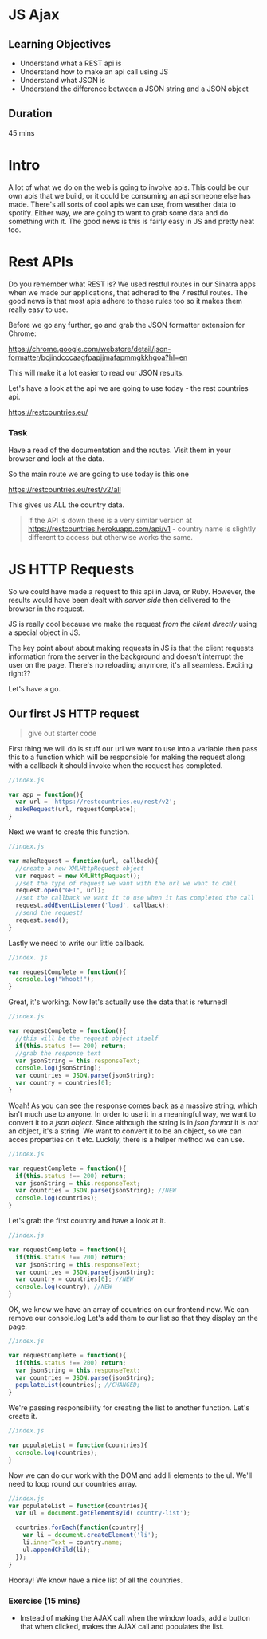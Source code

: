 # JS Ajax

## Learning Objectives

- Understand what a REST api is
- Understand how to make an api call using JS
- Understand what JSON is
- Understand the difference between a JSON string and a JSON object

## Duration
45 mins

# Intro

A lot of what we do on the web is going to involve apis. This could be our own apis that we build, or it could be consuming an api someone else has made. There's all sorts of cool apis we can use, from weather data to spotify. Either way, we are going to want to grab some data and do something with it. The good news is this is fairly easy in JS and pretty neat too.

# Rest APIs

Do you remember what REST is? We used restful routes in our Sinatra apps when we made our applications, that adhered to the 7 restful routes. The good news is that most apis adhere to these rules too so it makes them really easy to use.

Before we go any further, go and grab the JSON formatter extension for Chrome:

https://chrome.google.com/webstore/detail/json-formatter/bcjindcccaagfpapjjmafapmmgkkhgoa?hl=en

This will make it a lot easier to read our JSON results.

Let's have a look at the api we are going to use today - the rest countries api.

https://restcountries.eu/

### Task
Have a read of the documentation and the routes. 
Visit them in your browser and look at the data.

So the main route we are going to use today is this one

https://restcountries.eu/rest/v2/all

This gives us ALL the country data.

> If the API is down there is a very similar version at https://restcountries.herokuapp.com/api/v1 - country name is slightly different to access but otherwise works the same.

# JS HTTP Requests

So we could have made a request to this api in Java, or Ruby. However, the results would have been dealt with _server side_ then delivered to the browser in the request.

JS is really cool because we make the request _from the client directly_ using a special object in JS.

The key point about about making requests in JS is that the client requests information from the server in the background and doesn't interrupt the user on the page. There's no reloading anymore, it's all seamless. Exciting right??

Let's have a go.

## Our first JS HTTP request

> give out starter code

First thing we will do is stuff our url we want to use into a variable then pass this to a function which will be responsible for making the request along with a callback it should invoke when the request has completed.

```js
//index.js

var app = function(){
  var url = 'https://restcountries.eu/rest/v2';
  makeRequest(url, requestComplete);
}
```

Next we want to create this function.

```js
//index.js

var makeRequest = function(url, callback){
  //create a new XMLHttpRequest object
  var request = new XMLHttpRequest();
  //set the type of request we want with the url we want to call
  request.open("GET", url);
  //set the callback we want it to use when it has completed the call
  request.addEventListener('load', callback);
  //send the request!
  request.send();
}
```

Lastly we need to write our little callback.

```js
//index. js

var requestComplete = function(){
  console.log("Whoot!");
}
```

Great, it's working. Now let's actually use the data that is returned!

```js
//index.js

var requestComplete = function(){
  //this will be the request object itself
  if(this.status !== 200) return;
  //grab the response text
  var jsonString = this.responseText;
  console.log(jsonString);
  var countries = JSON.parse(jsonString);
  var country = countries[0];
}
```

Woah! As you can see the response comes back as a massive string, which isn't much use to anyone. In order to use it in a meaningful way, we want to convert it to a _json object_. Since although the string is in _json format_ it is _not_ an object, it's a string. We want to convert it to be an object, so we can acces properties on it etc. Luckily, there is a helper method we can use.

```js
//index.js

var requestComplete = function(){
  if(this.status !== 200) return;
  var jsonString = this.responseText;
  var countries = JSON.parse(jsonString); //NEW
  console.log(countries);
}
```

Let's grab the first country and have a look at it.

```js
//index.js

var requestComplete = function(){
  if(this.status !== 200) return;
  var jsonString = this.responseText;
  var countries = JSON.parse(jsonString); 
  var country = countries[0]; //NEW
  console.log(country); //NEW
}
```

OK, we know we have an array of countries on our frontend now. We can remove our console.log Let's add them to our list so that they display on the page.

```js
//index.js

var requestComplete = function(){
  if(this.status !== 200) return;
  var jsonString = this.responseText;
  var countries = JSON.parse(jsonString); 
  populateList(countries); //CHANGED;
}
```

We're passing responsibility for creating the list to another function. Let's create it.

```js
//index.js

var populateList = function(countries){
  console.log(countries);
}
```

Now we can do our work with the DOM and add li elements to the ul. We'll need to loop round our countries array.

```js
//index.js
var populateList = function(countries){
  var ul = document.getElementById('country-list');

  countries.forEach(function(country){
    var li = document.createElement('li');
    li.innerText = country.name;
    ul.appendChild(li);
  });
}
```

Hooray! We know have a nice list of all the countries.

### Exercise (15 mins)
  - Instead of making the AJAX call when the window loads, add a button that when clicked, makes the AJAX call and populates the list.